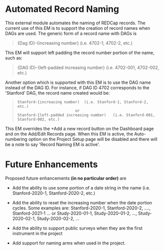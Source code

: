 # Automated Record Naming
This external module automates the naming of REDCap records. The current use of this EM is to 
support the creation of record names when DAGs are used. The generic form of a record name with DAGs
is
>    {Dag ID}-{increasing number}  (i.e. 4702-1, 4702-2, etc.)

This EM will support left padding the record number portion of the name, such as:
>    {DAG ID}-{left-padded increasing number}   (i.e. 4702-001, 4702-002, etc.)

Another option which is supported with this EM is to use the DAG name instead of the DAG ID.  For instance,
if DAG ID 4702 corresponds to the 'Stanford' DAG, the record name created would be:
>     Stanford-{increasing number)  (i.e. Stanford-1, Stanford-2, etc.)
>                               or
>     Stanford-{left-padded increasing number)   (i.e. Stanford-001, Stanford-002, etc.)

This EM overrides the +Add a new record button on the Dashboard page and on the Add/Edit Records page.  When this
EM is active, the Auto-numbering option on the Project Setup page will be disabled and there will be a note to say
'Record Naming EM is active'.


# Future Enhancements
Proposed future enhancements **(in no particular order)** are

* Add the ability to use some portion of a date string in the name (i.e. Stanford-2020-1, Stanford-2020-2, etc.)

* Add the ability to reset the increasing number when the date portion cycles. Some examples are:
        Stanford-2020-1, Stanford-2020-2, ...., Stanford-2021-1 ...
                                or
        Study-2020-01-1, Study-2020-01-2, ..., Study-2020-02-1, Study-2020-02-2, ...
        
* Add the ability to support public surveys when they are the first instrument in the project

* Add support for naming arms when used in the project.